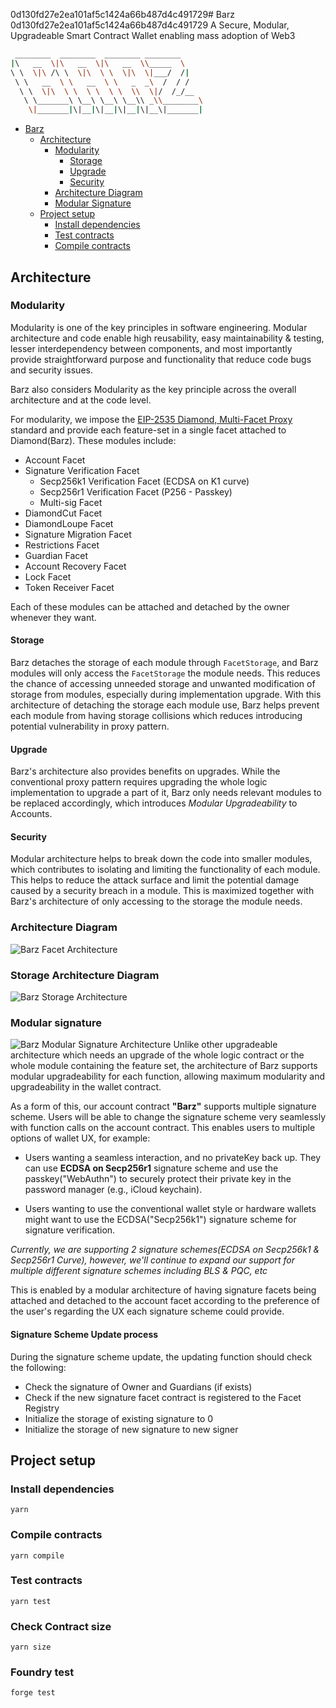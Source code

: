 0d130fd27e2ea101af5c1424a66b487d4c491729# Barz
0d130fd27e2ea101af5c1424a66b487d4c491729
A Secure, Modular, Upgradeable Smart Contract Wallet enabling mass adoption of Web3
```bash
 ________  ________  ________ ________     
|\   __  \|\   __  \|\   __  \\_____  \    
\ \  \|\ /\ \  \|\  \ \  \|\  \|___/  /|   
 \ \   __  \ \   __  \ \   _  _\  /  / /   
  \ \  \|\  \ \  \ \  \ \  \\  \|/  /_/__  
   \ \_______\ \__\ \__\ \__\\ _\\________\
    \|_______|\|__|\|__|\|__|\|__\|_______|                    
```
<!-- TOC -->
- [Barz](#barz)
    - [Architecture](#architecture)
        - [Modularity](#modularity)
            - [Storage](#storage)
            - [Upgrade](#upgrade)
            - [Security](#security)
        - [Architecture Diagram](#architecture-diagram)
        - [Modular Signature](#modular-signature)
    - [Project setup](#project-setup)
        - [Install dependencies](#install-dependencies)
        - [Test contracts](#test-contracts)
        - [Compile contracts](#compile-contracts)
<!-- /TOC -->

## Architecture

### Modularity
Modularity is one of the key principles in software engineering. Modular architecture and code enable high reusability, easy maintainability & testing, lesser interdependency between components, and most importantly provide straightforward purpose and functionality that reduce code bugs and security issues.

Barz also considers Modularity as the key principle across the overall architecture and at the code level.

For modularity, we impose the [EIP-2535 Diamond, Multi-Facet Proxy](https://eips.ethereum.org/EIPS/eip-2535) standard and provide each feature-set in a single facet attached to Diamond(Barz). 
These modules include:
* Account Facet
* Signature Verification Facet
    * Secp256k1 Verification Facet (ECDSA on K1 curve)
    * Secp256r1 Verification Facet (P256 - Passkey)
    * Multi-sig Facet
* DiamondCut Facet
* DiamondLoupe Facet
* Signature Migration Facet
* Restrictions Facet
* Guardian Facet
* Account Recovery Facet
* Lock Facet
* Token Receiver Facet

Each of these modules can be attached and detached by the owner whenever they want.

#### Storage
Barz detaches the storage of each module through `FacetStorage`, and Barz modules will only access the `FacetStorage` the module needs. This reduces the chance of accessing unneeded storage and unwanted modification of storage from modules, especially during implementation upgrade.
With this architecture of detaching the storage each module use, Barz helps prevent each module from having storage collisions which reduces introducing potential vulnerability in proxy pattern.

#### Upgrade
Barz's architecture also provides benefits on upgrades. While the conventional proxy pattern requires upgrading the whole logic implementation to upgrade a part of it, Barz only needs relevant modules to be replaced accordingly, which introduces *Modular Upgradeability* to Accounts.

#### Security
Modular architecture helps to break down the code into smaller modules, which contributes to isolating and limiting the functionality of each module. This helps to reduce the attack surface and limit the potential damage caused by a security breach in a module. This is maximized together with Barz's architecture of only accessing to the storage the module needs.

### Architecture Diagram
![Barz Facet Architecture](./docs/images/Barz_Facet_Architecture.png)

### Storage Architecture Diagram
![Barz Storage Architecture](./docs/images/Barz_Storage_Architecture.png)

### Modular signature
![Barz Modular Signature Architecture](./docs/images/Barz_Modular_Signature_Architecture.png)
Unlike other upgradeable architecture which needs an upgrade of the whole logic contract or the whole module containing the feature set, the architecture of Barz supports modular upgradeability for each function, allowing maximum modularity and upgradeability in the wallet contract.

As a form of this, our account contract **"Barz"** supports multiple signature scheme. Users will be able to change the signature scheme very seamlessly with function calls on the account contract.
This enables users to multiple options of wallet UX, for example:

* Users wanting a seamless interaction, and no privateKey back up.
They can use **ECDSA on Secp256r1** signature scheme and use the passkey("WebAuthn") to securely protect their private key in the password manager (e.g., iCloud keychain).

* Users wanting to use the conventional wallet style or hardware wallets might want to use the ECDSA("Secp256k1") signature scheme for signature verification.

*Currently, we are supporting 2 signature schemes(ECDSA on Secp256k1 & Secp256r1 Curve), however, we'll continue to expand our support for multiple different signature schemes including BLS & PQC, etc*

This is enabled by a modular architecture of having signature facets being attached and detached to the account facet according to the preference of the user's regarding the UX each signature scheme could provide.

#### Signature Scheme Update process
During the signature scheme update, the updating function should check the following:
* Check the signature of Owner and Guardians (if exists)
* Check if the new signature facet contract is registered to the Facet Registry
* Initialize the storage of existing signature to 0
* Initialize the storage of new signature to new signer


## Project setup

### Install dependencies
```
yarn
```

### Compile contracts
```
yarn compile
```

### Test contracts
```
yarn test
```

### Check Contract size
```
yarn size
```

### Foundry test
```
forge test
```